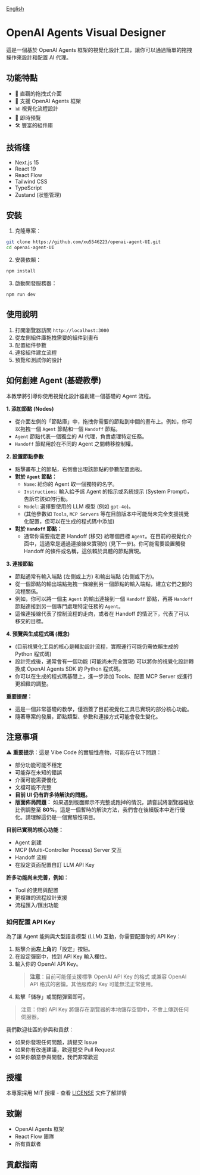 [English](./README.en.md)

# OpenAI Agents Visual Designer

這是一個基於 OpenAI Agents 框架的視覺化設計工具，讓你可以通過簡單的拖拽操作來設計和配置 AI 代理。

## 功能特點

- 🎨 直觀的拖拽式介面
- 🔄 支援 OpenAI Agents 框架
- 📊 視覺化流程設計
- 🎯 即時預覽
- 🛠️ 豐富的組件庫

## 技術棧

- Next.js 15
- React 19
- React Flow
- Tailwind CSS
- TypeScript
- Zustand (狀態管理)

## 安裝

1. 克隆專案：
```bash
git clone https://github.com/xu5546223/openai-agent-UI.git
cd openai-agent-UI
```

2. 安裝依賴：
```bash
npm install
```

3. 啟動開發服務器：
```bash
npm run dev
```

## 使用說明

1. 打開瀏覽器訪問 `http://localhost:3000`
2. 從左側組件庫拖拽需要的組件到畫布
3. 配置組件參數
4. 連接組件建立流程
5. 預覽和測試你的設計

## 如何創建 Agent (基礎教學)

本教學將引導你使用視覺化設計器創建一個基礎的 Agent 流程。

**1. 添加節點 (Nodes)**

   - 從介面左側的「節點庫」中，拖拽你需要的節點到中間的畫布上。例如，你可以拖拽一個 `Agent` 節點和一個 `Handoff` 節點。
   - `Agent` 節點代表一個獨立的 AI 代理，負責處理特定任務。
   - `Handoff` 節點用於在不同的 Agent 之間轉移控制權。

**2. 設置節點參數**

   - 點擊畫布上的節點，右側會出現該節點的參數配置面板。
   - **對於 `Agent` 節點：**
     - `Name`: 給你的 Agent 取一個獨特的名字。
     - `Instructions`: 輸入給予該 Agent 的指示或系統提示 (System Prompt)，告訴它該如何行動。
     - `Model`: 選擇要使用的 LLM 模型 (例如 `gpt-4o`)。
     - (其他參數如 `Tools`, `MCP Servers` 等在目前版本中可能尚未完全支援視覺化配置，但可以在生成的程式碼中添加)
   - **對於 `Handoff` 節點：**
     - 通常你需要指定要 Handoff (移交) 給哪個目標 `Agent`。在目前的視覺化介面中，這通常是通過連接線來實現的 (見下一步)。你可能需要設置觸發 Handoff 的條件或名稱，這依賴於具體的節點實現。

**3. 連接節點**

   - 節點通常有輸入端點 (左側或上方) 和輸出端點 (右側或下方)。
   - 從一個節點的輸出端點拖拽一條線到另一個節點的輸入端點，建立它們之間的流程關係。
   - 例如，你可以將一個主 `Agent` 的輸出連接到一個 `Handoff` 節點，再將 `Handoff` 節點連接到另一個專門處理特定任務的 `Agent`。
   - 這條連接線代表了控制流程的走向，或者在 Handoff 的情況下，代表了可以移交的目標。

**4. 預覽與生成程式碼 (概念)**

   - (目前視覺化工具的核心是輔助設計流程，實際運行可能仍需依賴生成的 Python 程式碼)
   - 設計完成後，通常會有一個功能 (可能尚未完全實現) 可以將你的視覺化設計轉換成 OpenAI Agents SDK 的 Python 程式碼。
   - 你可以在生成的程式碼基礎上，進一步添加 Tools、配置 MCP Server 或進行更細緻的調整。

**重要提醒：**

   - 這是一個非常基礎的教學，僅涵蓋了目前視覺化工具已實現的部分核心功能。
   - 隨著專案的發展，節點類型、參數和連接方式可能會發生變化。
   

## 注意事項

⚠️ **重要提示**：這是 Vibe Code 的實驗性產物，可能存在以下問題：

- 部分功能可能不穩定
- 可能存在未知的錯誤
- 介面可能需要優化
- 文檔可能不完整
- **目前 UI 仍有許多待解決的問題。**
- **版面佈局問題：** 如果遇到版面顯示不完整或跑掉的情況，請嘗試將瀏覽器縮放比例調整至 **80%**。這是一個暫時的解決方法，我們會在後續版本中進行優化。請理解這仍是一個實驗性項目。

**目前已實現的核心功能：**

- Agent 創建
- MCP (Multi-Controller Process) Server 交互
- Handoff 流程
- 在設定頁面配置自訂 LLM API Key

**許多功能尚未完善，例如：**

- Tool 的使用與配置
- 更複雜的流程設計支援
- 流程匯入/匯出功能

### 如何配置 API Key

為了讓 Agent 能夠與大型語言模型 (LLM) 互動，你需要配置你的 API Key：

1.  點擊介面**左上角**的「設定」按鈕。
2.  在設定彈窗中，找到 API Key 輸入欄位。
3.  輸入你的 OpenAI API Key。
    > **注意**：目前可能僅支援標準 OpenAI API Key 的格式 或兼容 OpenAI API 格式的密鑰。其他服務的 Key 可能無法正常使用。
4.  點擊「儲存」或關閉彈窗即可。

> 注意：你的 API Key 將儲存在瀏覽器的本地儲存空間中，不會上傳到任何伺服器。

我們歡迎社區的參與和貢獻：

- 如果你發現任何問題，請提交 Issue
- 如果你有改進建議，歡迎提交 Pull Request
- 如果你願意參與開發，我們非常歡迎

## 授權

本專案採用 MIT 授權 - 查看 [LICENSE](LICENSE) 文件了解詳情

## 致謝

- OpenAI Agents 框架
- React Flow 團隊
- 所有貢獻者

## 貢獻指南
